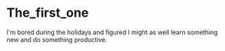# The_first_one
I'm bored during the holidays and figured I might as well learn something new and do something productive.
